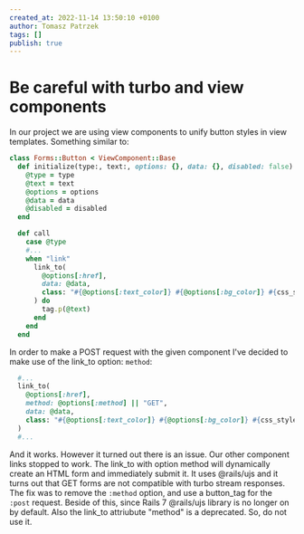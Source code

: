 ```yaml
---
created_at: 2022-11-14 13:50:10 +0100
author: Tomasz Patrzek
tags: []
publish: true
---
```


# Be careful with turbo and view components

In our project we are using view components to unify button styles in view templates.
Something similar to:

```ruby
class Forms::Button < ViewComponent::Base
  def initialize(type:, text:, options: {}, data: {}, disabled: false)
    @type = type
    @text = text
    @options = options
    @data = data
    @disabled = disabled
  end

  def call
    case @type
    #...
    when "link"
      link_to(
        @options[:href],
        data: @data,
        class: "#{@options[:text_color]} #{@options[:bg_color]} #{css_styles} app-btn",
      ) do
        tag.p(@text)
      end
    end
  end

```
In order to make a POST request with the given component I've decided to make use of the link_to option: `method`:


```ruby
  #...
  link_to(
    @options[:href],
    method: @options[:method] || "GET",
    data: @data,
    class: "#{@options[:text_color]} #{@options[:bg_color]} #{css_styles} app-btn",
  )
  #...
```

And it works. However it turned out there is an issue.
Our other component links stopped to work.
The link_to with option method will dynamically create an HTML form and immediately submit it.
It uses @rails/ujs and it turns out that GET forms are not compatible with turbo stream responses.
The fix was to remove the `:method` option, and use a button_tag for the `:post` request.
Beside of this, since Rails 7 @rails/ujs library is no longer on by default. Also the link_to attriubute "method" is a deprecated.
So, do not use it.

